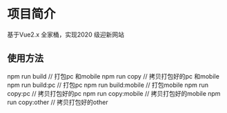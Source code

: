 # 项目简介

基于Vue2.x 全家桶，实现2020 级迎新网站

## 使用方法

npm run build // 打包pc 和mobile 
npm run copy // 拷贝打包好的pc 和mobile
npm run build:pc // 打包pc
npm run build:mobile // 打包mobile
npm run copy:pc // 拷贝打包好的pc
npm run copy:mobile // 拷贝打包好的mobile
npm run copy:other // 拷贝打包好的other